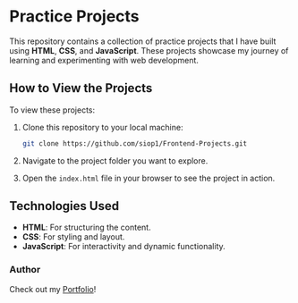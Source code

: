 # Practice Projects

This repository contains a collection of practice projects that I have built using **HTML**, **CSS**, and **JavaScript**. These projects showcase my journey of learning and experimenting with web development.

## How to View the Projects

To view these projects:

1. Clone this repository to your local machine:
   ```bash
   git clone https://github.com/siop1/Frontend-Projects.git
   ```

2. Navigate to the project folder you want to explore.

3. Open the `index.html` file in your browser to see the project in action.

## Technologies Used

- **HTML**: For structuring the content.
- **CSS**: For styling and layout.
- **JavaScript**: For interactivity and dynamic functionality.

### Author
Check out my [Portfolio](https://aryankhatri.com.np)!
